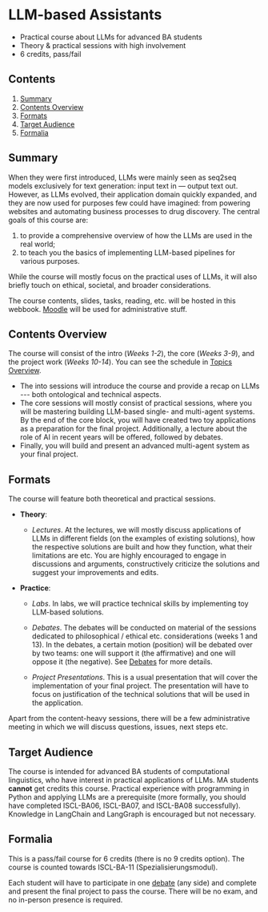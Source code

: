 # LLM-based Assistants

* Practical course about LLMs for advanced BA students
* Theory & practical sessions with high involvement
* 6 credits, pass/fail


## Contents

1. [Summary](#summary)
2. [Contents Overview](#contents-overview)
3. [Formats](#formats)
4. [Target Audience](#target-audience)
5. [Formalia](#formalia)


## Summary

When they were first introduced, LLMs were mainly seen as seq2seq models exclusively for text generation: input text in — output text out. However, as LLMs evolved, their application domain quickly expanded, and they are now used for purposes few could have imagined: from powering websites and automating business processes to drug discovery. The central goals of this course are:

1) to provide a comprehensive overview of how the LLMs are used in the real world;
2) to teach you the basics of implementing LLM-based pipelines for various purposes.

While the course will mostly focus on the practical uses of LLMs, it will also briefly touch on ethical, societal, and broader considerations.

The course contents, slides, tasks, reading, etc. will be hosted in this webbook. [Moodle](https://moodle.zdv.uni-tuebingen.de/course/view.php?id=1288) will be used for administrative stuff.

## Contents Overview

The course will consist of the intro (_Weeks 1-2_), the core (_Weeks 3-9_), and the project work (_Weeks 10-14_). You can see the schedule in [Topics Overview](./infos/topic_overview.md).
* The into sessions will introduce the course and provide a recap on LLMs --- both ontological and technical aspects.
* The core sessions will mostly consist of practical sessions, where you will be mastering building LLM-based single- and multi-agent systems. By the end of the core block, you will have created two toy applications as a preparation for the final project. Additionally, a lecture about the role of AI in recent years will be offered, followed by debates.
* Finally, you will build and present an advanced multi-agent system as your final project.


## Formats

The course will feature both theoretical and practical sessions.

* **Theory**:

    * _Lectures_. At the lectures, we will mostly discuss applications of LLMs in different fields (on the examples of existing solutions), how the respective solutions are built and how they function, what their limitations are etc. You are highly encouraged to engage in discussions and arguments, constructively criticize the solutions and suggest your improvements and edits. 

* **Practice**:

    * _Labs_. In labs, we will practice technical skills by implementing toy LLM-based solutions.

    * _Debates_. The debates will be conducted on material of the sessions dedicated to philosophical / ethical etc. considerations (weeks 1 and 13). In the debates, a certain motion (position) will be debated over by two teams: one will support it (the affirmative) and one will oppose it (the negative). See [Debates](./infos/debates.md) for more details. 

    * _Project Presentations_. This is a usual presentation that will cover the implementation of your final project. The presentation will have to focus on justification of the technical solutions that will be used in the application.

Apart from the content-heavy sessions, there will be a few administrative meeting in which we will discuss questions, issues, next steps etc.


## Target Audience

The course is intended for advanced BA students of computational linguistics, who have interest in practical applications of LLMs. MA students **cannot** get credits this course. Practical experience with programming in Python and applying LLMs are a prerequisite (more formally, you should have completed ISCL-BA06, ISCL-BA07, and ISCL-BA08 successfully). Knowledge in LangChain and LangGraph is encouraged but not necessary.

## Formalia

This is a pass/fail course for 6 credits (there is no 9 credits option). The course is counted towards ISCL-BA-11 (Spezialisierungsmodul).

Each student will have to participate in one [debate](./infos/debates.md) (any side) and complete and present the final project to pass the course. There will be no exam, and no in-person presence is required.